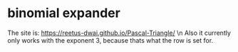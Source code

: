 # binomial expander
The site is: https://reetus-dwai.github.io/Pascal-Triangle/
\n
Also it currently only works with the exponent 3, because thats what the row is set for.
